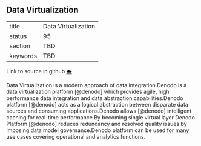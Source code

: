 ## Data Virtualization


|          |                     |
| -------- | ------------------- |
| title    | Data Virtualization |
| status   | 95                  |
| section  | TBD                 |
| keywords | TBD                 |

Link to source in github [:cloud:](https://github.com/cloudmesh/technologies/blob/master/chapters/incomming/abstract-denodo.md)



Data Virtualization is a modern approach of data integration.Denodo is a
data virtualization platform [@denodo] which provides agile, high
performance data integration and data abstraction capabilities.Denodo
platform [@denodo] acts as a logical abstraction between disparate data
sources and consuming applications.Denodo allows [@denodo] intelligent
caching for real-time performance.By becoming single virtual layer
Denodo Platform [@denodo] reduces redundancy and resolved quality issues
by imposing data model governance.Denodo platform can be used for many
use cases covering operational and analytics functions.
